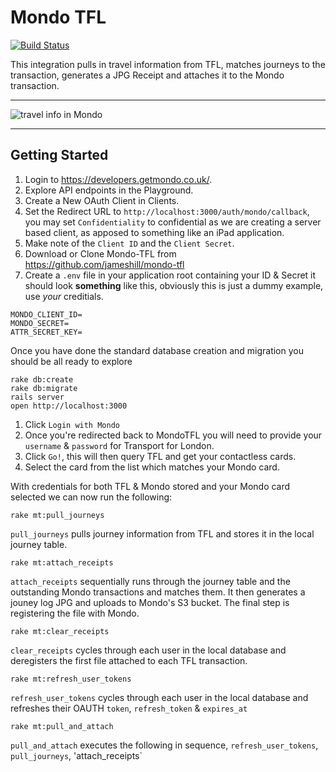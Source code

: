 # Mondo TFL

[![Build Status](https://travis-ci.org/jameshill/mondo-tfl.svg?branch=master)](https://travis-ci.org/jameshill/mondo-tfl)

This integration pulls in travel information from TFL, matches journeys to the transaction, generates a JPG Receipt and attaches it to the Mondo transaction.

---

![travel info in Mondo](https://cloud.githubusercontent.com/assets/395/15885854/bdc720d0-2d51-11e6-8124-b6516f5fc6e3.jpg)

---

## Getting Started

1. Login to https://developers.getmondo.co.uk/.
2. Explore API endpoints in the Playground.
3. Create a New OAuth Client in Clients.
4. Set the Redirect URL to `http://localhost:3000/auth/mondo/callback`, you may set `Confidentiality` to confidential as we are creating a server based client, as apposed to something like an iPad application.
5. Make note of the `Client ID` and the `Client Secret`.
6. Download or Clone Mondo-TFL from https://github.com/jameshill/mondo-tfl
7. Create a `.env` file in your application root containing your ID & Secret it should look **something** like this, obviously this is just a dummy example, use *your* creditials.

```
MONDO_CLIENT_ID=
MONDO_SECRET=
ATTR_SECRET_KEY=
```

Once you have done the standard database creation and migration you should be all ready to explore

```
rake db:create
rake db:migrate
rails server
open http://localhost:3000
```

1. Click `Login with Mondo`
2. Once you're redirected back to MondoTFL you will need to provide your `username` & `password` for Transport for London.
3. Click `Go!`, this will then query TFL and get your contactless cards.
4. Select the card from the list which matches your Mondo card.

With credentials for both TFL & Mondo stored and your Mondo card selected we can now run the following:

```
rake mt:pull_journeys
```

`pull_journeys` pulls journey information from TFL and stores it in the local journey table.

```
rake mt:attach_receipts
```

`attach_receipts` sequentially runs through the journey table and the outstanding Mondo transactions and matches them. It then generates a jouney log JPG and uploads to Mondo's S3 bucket. The final step is registering the file with Mondo.

```
rake mt:clear_receipts
```

`clear_receipts` cycles through each user in the local database and deregisters the first file attached to each TFL transaction.

```
rake mt:refresh_user_tokens
```

`refresh_user_tokens` cycles through each user in the local database and refreshes their OAUTH `token`, `refresh_token` & `expires_at`


```
rake mt:pull_and_attach
```
`pull_and_attach` executes the following in sequence, `refresh_user_tokens`, `pull_journeys`, 'attach_receipts`
